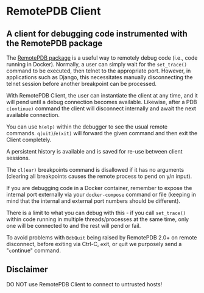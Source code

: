 # RemotePDB Client

## A client for debugging code instrumented with the RemotePDB package

The [RemotePDB package](https://pypi.org/project/remote-pdb/) is a useful way to remotely debug code (i.e., code running in Docker). Normally, a user can simply wait for the `set_trace()` command to be executed, then telnet to the appropriate port. However, in applications such as Django, this necessitates manually disconnecting the telnet session before another breakpoint can be processed.

With RemotePDB Client, the user can instantiate the client at any time, and it will pend until a debug connection becomes available. Likewise, after a PDB `c(ontinue)` command the client will disconnect internally and await the next available connection.

You can use `h(elp)` within the debugger to see the usual remote commands. `q(uit)`/`e(xit)` will forward the given command and then exit the Client completely.

A persistent history is available and is saved for re-use between client sessions.

The `cl(ear)` breakpoints command is disallowed if it has no arguments (clearing all breakpoints causes the remote process to pend on y/n input).

If you are debugging code in a Docker container, remember to expose the internal port externally via your `docker-compose` command or file (keeping in mind that the internal and external port numbers should be different).

There is a limit to what you can debug with this - if you call `set_trace()` within code running in multiple threads/processes at the same time, only one will be connected to and the rest will pend or fail.

To avoid problems with `BdbQuit` being raised by RemotePDB 2.0+ on remote disconnect, before exiting via Ctrl-C, `e`xit, or `q`uit we purposely send a "`c`ontinue" command.

## Disclaimer

DO NOT use RemotePDB Client to connect to untrusted hosts!
